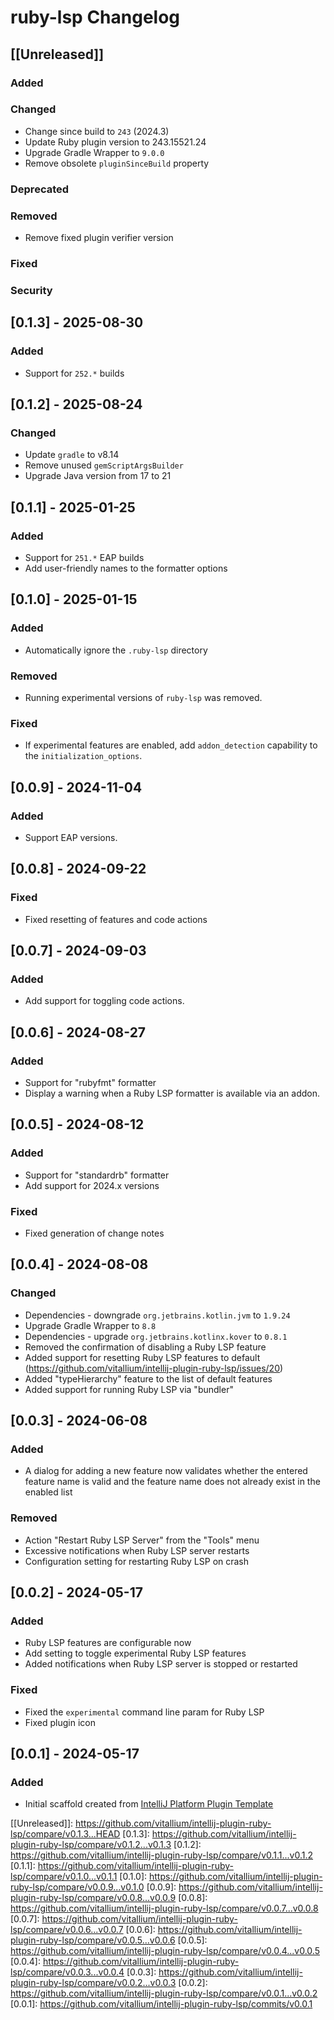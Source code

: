 # ruby-lsp Changelog

## [[Unreleased]]

### Added

### Changed

- Change since build to `243` (2024.3)
- Update Ruby plugin version to 243.15521.24
- Upgrade Gradle Wrapper to `9.0.0`
- Remove obsolete `pluginSinceBuild` property

### Deprecated

### Removed

- Remove fixed plugin verifier version

### Fixed

### Security

## [0.1.3] - 2025-08-30

### Added

- Support for `252.*` builds

## [0.1.2] - 2025-08-24

### Changed

- Update `gradle` to v8.14
- Remove unused `gemScriptArgsBuilder`
- Upgrade Java version from 17 to 21

## [0.1.1] - 2025-01-25

### Added

- Support for `251.*` EAP builds
- Add user-friendly names to the formatter options

## [0.1.0] - 2025-01-15

### Added

- Automatically ignore the `.ruby-lsp` directory

### Removed

- Running experimental versions of `ruby-lsp` was removed.

### Fixed

- If experimental features are enabled, add `addon_detection` capability to the `initialization_options`.

## [0.0.9] - 2024-11-04

### Added

- Support EAP versions.

## [0.0.8] - 2024-09-22

### Fixed

- Fixed resetting of features and code actions

## [0.0.7] - 2024-09-03

### Added

- Add support for toggling code actions.

## [0.0.6] - 2024-08-27

### Added

- Support for "rubyfmt" formatter
- Display a warning when a Ruby LSP formatter is available via an addon.

## [0.0.5] - 2024-08-12

### Added

- Support for "standardrb" formatter
- Add support for 2024.x versions

### Fixed

- Fixed generation of change notes

## [0.0.4] - 2024-08-08

### Changed

- Dependencies - downgrade `org.jetbrains.kotlin.jvm` to `1.9.24`
- Upgrade Gradle Wrapper to `8.8`
- Dependencies - upgrade `org.jetbrains.kotlinx.kover` to `0.8.1`
- Removed the confirmation of disabling a Ruby LSP feature
- Added support for resetting Ruby LSP features to default (https://github.com/vitallium/intellij-plugin-ruby-lsp/issues/20)
- Added "typeHierarchy" feature to the list of default features
- Added support for running Ruby LSP via "bundler"

## [0.0.3] - 2024-06-08

### Added

- A dialog for adding a new feature now validates whether the entered feature name is valid and the feature name does not already exist in the enabled list

### Removed

- Action "Restart Ruby LSP Server" from the "Tools" menu
- Excessive notifications when Ruby LSP server restarts
- Configuration setting for restarting Ruby LSP on crash

## [0.0.2] - 2024-05-17

### Added

- Ruby LSP features are configurable now
- Add setting to toggle experimental Ruby LSP features
- Added notifications when Ruby LSP server is stopped or restarted

### Fixed

- Fixed the `experimental` command line param for Ruby LSP
- Fixed plugin icon

## [0.0.1] - 2024-05-17

### Added

- Initial scaffold created from [IntelliJ Platform Plugin Template](https://github.com/JetBrains/intellij-platform-plugin-template)

[[Unreleased]]: https://github.com/vitallium/intellij-plugin-ruby-lsp/compare/v0.1.3...HEAD
[0.1.3]: https://github.com/vitallium/intellij-plugin-ruby-lsp/compare/v0.1.2...v0.1.3
[0.1.2]: https://github.com/vitallium/intellij-plugin-ruby-lsp/compare/v0.1.1...v0.1.2
[0.1.1]: https://github.com/vitallium/intellij-plugin-ruby-lsp/compare/v0.1.0...v0.1.1
[0.1.0]: https://github.com/vitallium/intellij-plugin-ruby-lsp/compare/v0.0.9...v0.1.0
[0.0.9]: https://github.com/vitallium/intellij-plugin-ruby-lsp/compare/v0.0.8...v0.0.9
[0.0.8]: https://github.com/vitallium/intellij-plugin-ruby-lsp/compare/v0.0.7...v0.0.8
[0.0.7]: https://github.com/vitallium/intellij-plugin-ruby-lsp/compare/v0.0.6...v0.0.7
[0.0.6]: https://github.com/vitallium/intellij-plugin-ruby-lsp/compare/v0.0.5...v0.0.6
[0.0.5]: https://github.com/vitallium/intellij-plugin-ruby-lsp/compare/v0.0.4...v0.0.5
[0.0.4]: https://github.com/vitallium/intellij-plugin-ruby-lsp/compare/v0.0.3...v0.0.4
[0.0.3]: https://github.com/vitallium/intellij-plugin-ruby-lsp/compare/v0.0.2...v0.0.3
[0.0.2]: https://github.com/vitallium/intellij-plugin-ruby-lsp/compare/v0.0.1...v0.0.2
[0.0.1]: https://github.com/vitallium/intellij-plugin-ruby-lsp/commits/v0.0.1
